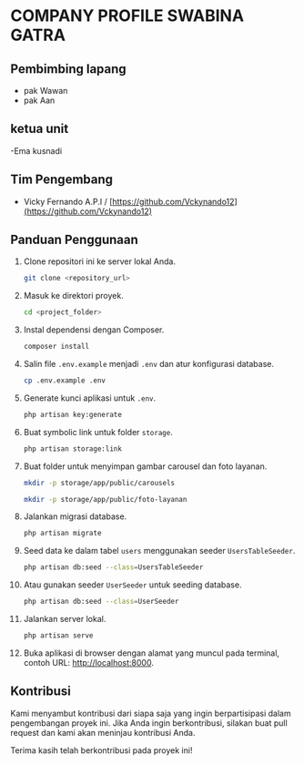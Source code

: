 # COMPANY PROFILE SWABINA GATRA

## Pembimbing lapang
- pak Wawan
- pak Aan

## ketua unit
-Ema kusnadi

## Tim Pengembang
- Vicky Fernando A.P.I / [https://github.com/Vckynando12](https://github.com/Vckynando12)

## Panduan Penggunaan

1. Clone repositori ini ke server lokal Anda.
    ```bash
    git clone <repository_url>
    ```

2. Masuk ke direktori proyek.
    ```bash
    cd <project_folder>
    ```

3. Instal dependensi dengan Composer.
    ```bash
    composer install
    ```

4. Salin file `.env.example` menjadi `.env` dan atur konfigurasi database.
    ```bash
    cp .env.example .env
    ```

5. Generate kunci aplikasi untuk `.env`.
    ```bash
    php artisan key:generate
    ```

6. Buat symbolic link untuk folder `storage`.
    ```bash
    php artisan storage:link
    ```

7. Buat folder untuk menyimpan gambar carousel dan foto layanan.
    ```bash
    mkdir -p storage/app/public/carousels
    ```
    ```bash
    mkdir -p storage/app/public/foto-layanan
    ```

8. Jalankan migrasi database.
    ```bash
    php artisan migrate
    ```

9. Seed data ke dalam tabel `users` menggunakan seeder `UsersTableSeeder`.
    ```bash
    php artisan db:seed --class=UsersTableSeeder
    ```

10. Atau gunakan seeder `UserSeeder` untuk seeding database.
    ```bash
    php artisan db:seed --class=UserSeeder
    ```

11. Jalankan server lokal.
    ```bash
    php artisan serve
    ```

12. Buka aplikasi di browser dengan alamat yang muncul pada terminal, contoh URL: [http://localhost:8000](http://localhost:8000).

## Kontribusi

Kami menyambut kontribusi dari siapa saja yang ingin berpartisipasi dalam pengembangan proyek ini. Jika Anda ingin berkontribusi, silakan buat pull request dan kami akan meninjau kontribusi Anda.

Terima kasih telah berkontribusi pada proyek ini!
